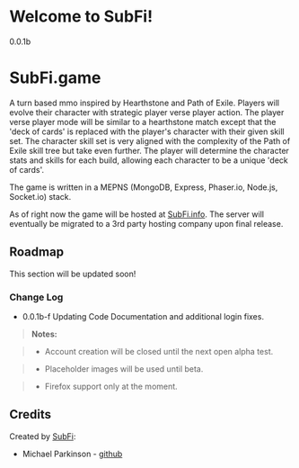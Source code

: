 Welcome to SubFi!
===================

0.0.1b

# SubFi.game 

A turn based mmo inspired by Hearthstone and Path of Exile. Players will evolve their character with strategic player verse player action. The player verse player mode will be similar to a hearthstone match except that the 'deck of cards' is replaced with the player's character with their given skill set.
The character skill set is very aligned with the complexity of the Path of Exile skill tree but take even further. The player will determine the character stats and skills for each build, allowing each character to be a unique 'deck of cards'.

The game is written in a MEPNS (MongoDB, Express, Phaser.io, Node.js, Socket.io) stack. 

As of right now the game will be hosted at [SubFi.info](https://www.subfi.info/). The server will eventually be migrated to a 3rd party hosting company upon final release.

## Roadmap
This section will be updated soon!

### Change Log
- 0.0.1b-f Updating Code Documentation and additional login fixes.

> **Notes:**

> - Account creation will be closed until the next open alpha test.

> - Placeholder images will be used until beta.

> - Firefox support only at the moment.

Credits
-------
Created by [SubFi](http://www.SubFi.info):

* Michael Parkinson - [github](https://github.com/QParkinson)